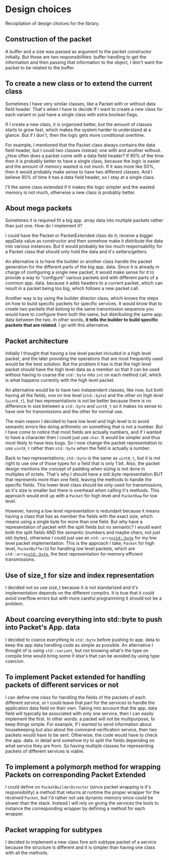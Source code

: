 # Design choices

Recopilation of design choices for the library.

## Construction of the packet

A buffer and a size was passed as argument to the packet constructor initially. But those are two responsibilities: buffer handling to get the information and then passing that information to the object, I don't want the packet to be related to the buffer.

## To create a new class or to extend the current class

Sometimes I have very similar classes, like a Packet with or without data field header. That's when I have to decide If i want to create a new class for each variant or just have a single class with extra boolean flags.

If I create a new class, it is organized better, but the amount of classes starts to grow fast, which makes the system harder to understand at a glance. But if I don't, then the logic gets more conditional overtime. 

For example, I mentioned that the Packet class always contains the data field header, but I could two classes instead; one with and another without. ¿How often does a packet come with a data field header? If 90% of the time then it is probably better to have a single class, because the logic is easier and the amount of memory wasted is not much. If it was more like 50%, then it would probably make sense to have two different classes. And I believe 90% of time it has a data field header, so I stay at a single class.

I'll the same class extended if it makes the logic simpler and the wasted memory is not much, otherwise a new class is probably better.

## About mega packets

Sometimes it is required fit a big app. array data into multiple packets rather than just one. How do I implement it?

I could have the Packet or PacketExtended class do it; receive a bigger appData value as constructor and then somehow make it distribute the data into various instances. But it would probably be too much responsability for a Packet class that should only hold the data and it's setters/getters.

An alternative is to have the builder or another class handle the packet generation for the different parts of the big app. data. Since it is already in charge of configuring a single new packet, it would make sense for it to provide a way to "configure" various packets and with different parts of a common app. data. because it adds headers to a current packet, which can result in a packet being too big, which follows a new packet call.

Another way is by using the builder director class, which knows the steps on how to build specific packets for specific services. It would know that to create two packets that belong to the same transmission sequence you would have to configure them both the same, but distributing the same app. data between the two. In other words, **it tells the builder to build specific packets that are related**. I go with this alternative.

## Packet architecture

Initially I thought that having a low level packet included in a high level packet, and the later providing the operations that are most frequently used would be the best solution. But the problem it has is that the high level packet should have the high level data as a member so that it can be used without having to coarse the <code>std::byte</code> into <code>int</code> on each method call, which is what happens currently with the high level packet.

An alternative would be to have two independent classes, like now, but both having all the fields, one on low level (<code>std::byte</code>) and the other on high level (<code>uint8_t</code>), but two representations is not be better because there is no difference in size between a <code>std::byte</code> and <code>uint8_t</code> so it makes no sense to have one for transmissions and the other for normal use.

The main reason I decided to have low level and high level is to avoid semantic errors like doing arithmetic on something that is not a number. But I have come to notice that most fields are actually numbers, and if I wanted to have a character then I could just use <code>char</code>. It would be simpler and thus most likely to have less bugs. So I now change the packet representation to use <code>uint8_t</code> rather than <code>std::byte</code> when the field is actually a number.

Back to two representations; <code>std::byte</code> is the same as <code>uint8_t</code>, but it is not right to use one of those types for a field that is only 1 bit. Also, the packet design mentions the concept of padding when sizing is not done in multiples of octets. That's why I should have a std::byte representation BUT that represents more than one field, leaving the methods to handle the specific fields. This lower level class should be only used for transmissions, as it's size is smaller but there is overhead when calling it's methods. This approach would end up with a <code>Packet</code> for high level and <code>PacketRaw</code> for low level.

However, having a low level representation is redundant because it means having a class that has as member the fields with the exact size, which means using a single byte for more than one field. But why have a representation of packet with the split fields but no semantic? I would want both the split fields AND the semantic (numbers and maybe chars, not just std::bytes), otherwise I could just use an <code>std::array<std::byte></code> for my low level packet implementation. This is the approach I take; <code>Packet</code> for high level, <code>PacketBufferIO</code> for handling low level packets, which are <code>std::array<std::byte></code>, the best representation for memory efficient transmissions.

## Use of size_t for size and index representation

I decided not so use size_t because it is not standarized and it's implementation depends on the different compilrs. It is true that it could avoid overflow errors but with more careful programming it should not be a problem.

## About coarcing everything into std::byte to push into Packet's App. data

I decided to coarce everything to <code>std::byte</code> before pushing to app. data to keep the app data handling code as simple as possible. An alternative I thought of is using <code>std::variant</code>, but not knowing what's the type on compile time would bring some if else's that can be avoided by using type coercion.

## To implement Packet extended for handling packets of different services or not

I can define one class for handling the fields of the packets of each different service, or I could leave that part for the services to handle the application data field on their own. Taking into account that the app. data field will typically be associated with only one service, then I can easily implement the first. In other words: a packet will not be multipurpose, to keep things simple. For example, If I wanted to send information about housekeeping but also about the command verification service, then two packets would have to be sent. Otherwise, the code would have to check the app. data. in detail and somehow try to split the fields depending on what service they are from. So having multiple classes for representing packets of different services is viable.

## To implement a polymorph method for wrapping Packets on corresponding Packet Extended

I could define on <code>PacketBuilderDirector</code> (since packet wrapping is it's responsibility) a method that returns at runtime the proper wrapper for the received <code>Packet</code>, but I'd rather not use dynamic memory since could be slower than the stack. Instead I will rely on giving the services the tools to instance the corresponding wrapper by defining a method for each wrapper.

## Packet wrapping for subtypes

I decided to implement a new class fore ach subtype packet of a service because the structure is different and it is simpler than having one class with all the methods.
